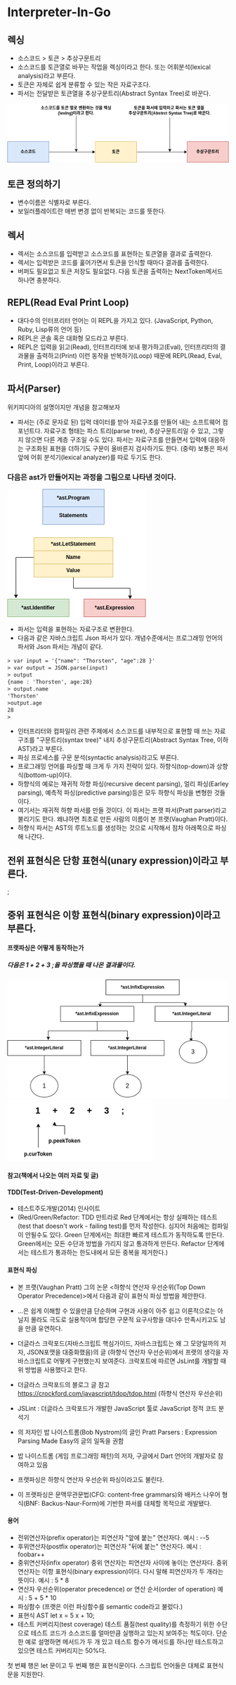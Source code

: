 # Interpreter-In-Go

## 렉싱

- 소스코드 > 토큰 > 추상구문트리
- 소스코드를 토큰열로 바꾸는 작업을 렉싱이라고 한다. 또는 어휘분석(lexical analysis)라고 부른다.
- 토큰은 자체로 쉽게 분류할 수 있는 작은 자료구조다.
- 파서는 전달받은 토큰열을 추상구문트리(Abstract Syntax Tree)로 바꾼다.

<img src="./img/interpreter1.png">

## 토큰 정의하기

- 변수이름은 식별자로 부른다.
- 보일러플레이트란 매번 변경 없이 반복되는 코드를 뜻한다.

## 렉서

- 렉서는 소스코드를 입력받고 소스코드를 표현하는 토큰열을 결과로 출력한다.
- 렉서는 입력받은 코드를 훑어가면서 토큰을 인식할 때마다 결과를 출력한다.
- 버퍼도 필요없고 토큰 저장도 필요없다. 다음 토큰을 출력하는 NextToken메서드 하나면 충분하다.

## REPL(Read Eval Print Loop)

- 대다수의 인터프리터 언어는 이 REPL을 가지고 있다. (JavaScript, Python, Ruby, Lisp류의 언어 등)
- REPL은 콘솔 혹은 대화형 모드라고 부른다.
- REPL은 입력을 읽고(Read), 인터프리터에 보내 평가하고(Eval), 인터프리터의 결과물을 출력하고(Print) 이런 동작을 반복하기(Loop) 때문에 REPL(Read, Eval, Print, Loop)이라고 부른다.

## 파서(Parser)

위키피디아의 설명이지만 개념을 참고해보자

- 파서는 (주로 문자로 된) 입력 데이터를 받아 자료구조를 만들어 내는 소프트웨어 컴포넌트다. 자료구조 형태는 파스 트리(parse tree), 추상구문트리일 수 있고, 그렇지 않으면 다른 계층 구조일 수도 있다.
  파서는 자료구조를 만들면서 입력에 대응하는 구조화된 표현을 더하기도 구문이 올바른지 검사하기도 한다. (중략) 보통은 파서 앞에 어휘 분석기(lexical analyzer)를 따로 두기도 한다.

### 다음은 ast가 만들어지는 과정을 그림으로 나타낸 것이다.

  <img src="./img/interpreter2.png">

- 파서는 입력을 표현하는 자료구조로 변환한다.
- 다음과 같은 자바스크립트 Json 파서가 있다. 개념수준에서는 프로그래밍 언어의 파서와 Json 파서는 개념이 같다.

```
> var input = '{"name": "Thorsten", "age":28 }'
> var output = JSON.parse(input)
> output
{name : 'Thorsten', age:28}
> output.name
'Thorsten'
>output.age
28
>
```

- 인터프리터와 컴파일러 관련 주제에서 소스코드를 내부적으로 표현할 때 쓰는 자료구조를 "구문트리(syntax tree)" 내지 추상구문트리(Abstract Syntax Tree, 이하 AST)라고 부른다.
- 파싱 프로세스를 구문 분석(syntactic analysis)라고도 부른다.
- 프로그래밍 언어를 파싱할 때 크게 두 가지 전략이 있다. 하향식(top-down)과 상향식(bottom-up)이다.
- 하향식의 예로는 재귀적 하향 파싱(recursive decent parsing), 얼리 파싱(Earley parsing), 예측적 파싱(predictive parsing)등은 모두 하향식 파싱을 변형한 것들이다.
- 여기서는 재귀적 하향 파서를 만들 것이다. 이 파서는 프랫 파서(Pratt parser)라고 불리기도 한다. 왜냐하면 최초로 만든 사람의 이름이 본 프랫(Vaughan Pratt)이다.
- 하향식 파서는 AST의 루트노드를 생성하는 것으로 시작해서 점차 아래쪽으로 파싱해 나간다.

## 전위 표현식은 단항 표현식(unary expression)이라고 부른다.

<prefix operator><expression>;

## 중위 표현식은 이항 표현식(binary expression)이라고 부른다.

<expression> <infix operator> <expression>

#### 프랫파싱은 어떻게 동작하는가

##### 다음은 1 + 2 + 3 ;을 파싱했을 때 나온 결과물이다.

<img src="./img/interpreter3.png">

<img src="./img/interpreter4.png">

#### 참고(책에서 나오는 여러 자료 및 글)

#### TDD(Test-Driven-Development)

- 테스트주도개발(2014) 인사이트
- (Red/Green/Refactor: TDD 만트라로 Red 단계에서는 항상 실패하는 테스트(test that doesn't work - failing test)를 먼저 작성한다. 심지어 처음에는 컴파일이 안될수도 있다.
  Green 단계에서는 최대한 빠르게 테스트가 동작하도록 만든다. Green에서는 모든 수단과 방법을 가리지 않고 통과하게 만든다. Refactor 단계에서는 테스트가 통과하는 한도내에서 모든 중복을 제거한다.)

#### 표현식 파싱

- 본 프랫(Vaughan Pratt) 그의 논문 <하향식 연산자 우선순위(Top Down Operator Precedence)>에서 다음과 같이 표현식 파싱 방법을 제안한다.
- ...은 쉽게 이해할 수 있을만큼 단순하며 구현과 사용이 아주 쉽고 이론적으로는 아닐지 몰라도 극도로 실용적이며 합당한 구문적 요구사항을 대다수 만족시키고도 남을 만큼 유연하다.
- 더글라스 크락포드(자바스크립트 핵심가이드, 자바스크립트는 왜 그 모양일까의 저자, JSON포맷을 대중화했음)의 글 (하향식 연산자 우선순위)에서 프랫의 생각을 자바스크립트로 어떻게 구현했는지 보여준다. 크락포트에 따르면 JsLint를 개발할 때 위 방법을 사용했다고 한다.
- 더글라스 크락포드의 블로그 글 참고 https://crockford.com/javascript/tdop/tdop.html (하향식 연산자 우선순위)
- JSLint : 더글라스 크락포드가 개발한 JavaScript 툴로 JavaScript 정적 코드 분석기

- <Game Programming Patterns>의 저자인 밥 나이스트롬(Bob Nystrom)의 글인 Pratt Parsers : Expression Parsing Made Easy의 글의 일독을 권함
- 밥 나이스트롬 (게임 프로그래밍 패턴)의 저자, 구글에서 Dart 언어의 개발자로 참여하고 있음

- 프랫파싱은 하향식 연산자 우선순위 파싱이라고도 불린다.
- 이 프랫파싱은 문맥무관문법(CFG: content-free grammars)와 배커스 나우어 형식(BNF: Backus-Naur-Form)에 기반한 파서를 대체할 목적으로 개발됐다.

#### 용어

- 전위연산자(prefix operator)는 피연산자 "앞에 붙는" 연산자다.
  예시 : --5
- 후위연산자(postfix operator)는 피연산자 "뒤에 붙는" 연산자다.
  예시 : foobar++
- 중위연산자(infix operator) 중위 연산자는 피연산자 사이에 놓이는 연산자다. 중위 연산자는 이항 표현식(binary expression)이다. 다시 말해 피연산자가 두 개라는 뜻이다.
  예시 : 5 \* 8
- 연산자 우선순위(operator precedence) or 연산 순서(order of operation)
  예시 : 5 + 5 \* 10
- 파싱함수 (프랫은 이런 파싱함수를 semantic code라고 불렀다.)
- 표현식 AST
  let x = 5
  x + 10;
- 테스트 커버리지(test coverage)
  테스트 품질(test quality)를 측정하기 위한 수단으로 테스트 코드가 소스코드를 얼마만큼 실행하고 있는지 보여주는 척도이다. 단순한 예로 설명하면 메서드가 두 개 있고 테스트 함수가 메서드를 하나만
  테스트하고 있으면 테스트 커버리지는 50%다.

첫 번째 행은 let 문이고 두 번째 행은 표현식문이다. 스크립트 언어들은 대체로 표현식문을 지원한다.
